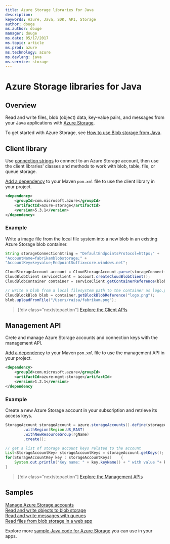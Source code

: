 ```yaml
---
title: Azure Storage libraries for Java
description: 
keywords: Azure, Java, SDK, API, Storage
author: douge
ms.author: douge
manager: douge
ms.date: 05/17/2017
ms.topic: article
ms.prod: azure
ms.technology: azure
ms.devlang: java
ms.service: storage
---
```


# Azure Storage libraries for Java

## Overview

Read and write files, blob (object) data, key-value pairs, and messages from your Java applications with [Azure Storage](/azure/storage/storage-introduction).

To get started with Azure Storage, see [How to use Blob storage from Java](/azure/storage/storage-java-how-to-use-blob-storage).

## Client library

Use [connection strings](/azure/storage/storage-create-storage-account#manage-your-storage-account) to connect to an Azure Storage account, then use the client libraries' classes and methods to work with blob, table, file, or queue storage. 

[Add a dependency](https://maven.apache.org/guides/getting-started/index.html#How_do_I_use_external_dependencies) to your Maven `pom.xml` file to use the client library in your project.   

```XML
<dependency>
    <groupId>com.microsoft.azure</groupId>
    <artifactId>azure-storage</artifactId>
    <version>5.3.1</version>
</dependency>
```   

### Example

Write a image file from the local file system into a new blob in an existing Azure Storage blob container.


```java
String storageConnectionString = "DefaultEndpointsProtocol=https;" + 
"AccountName=fabrikamblobstorage;" + 
"AccountKey=keyvalue;EndpointSuffix=core.windows.net";

CloudStorageAccount account = CloudStorageAccount.parse(storageConnectionString);
CloudBlobClient serviceClient = account.createCloudBlobClient();
CloudBlobContainer container = serviceClient.getContainerReference(blobContainer);

// write a blob from a local filesystem path to the container as logo.png
CloudBlockBlob blob = container.getBlockBlobReference("logo.png");
blob.uploadFromFile("/Users/raisa/fabrikam.png");
```

> [!div class="nextstepaction"]
> [Explore the Client APIs](/java/api/overview/azure/storage/clientlibrary)

## Management API

Crete and manage Azure Storage accounts and connection keys with the management API.

[Add a dependency](https://maven.apache.org/guides/getting-started/index.html#How_do_I_use_external_dependencies) to your Maven `pom.xml` file to use the management API in your project.  

```XML
<dependency>
    <groupId>com.microsoft.azure</groupId>
    <artifactId>azure-mgmt-storage</artifactId>
    <version>1.2.1</version>
</dependency
```   

### Example

Create a new Azure Storage account in your subscription and retrieve its access keys.

```java
StorageAccount storageAccount = azure.storageAccounts().define(storageAccountName)
        .withRegion(Region.US_EAST)
        .withNewResourceGroup(rgName)
        .create();

// get a list of storage account keys related to the account
List<StorageAccountKey> storageAccountKeys = storageAccount.getKeys();
for(StorageAccountKey key : storageAccountKeys)    {
    System.out.println("Key name: " + key.keyName() + " with value "+ key.value());
}
```

> [!div class="nextstepaction"]
> [Explore the Management APIs](/java/api/overview/azure/storage/managementapi)


## Samples

[Manage Azure Storage accounts](../docs-ref-conceptual/java-sdk-manage-storage-accounts.md)    
[Read and write objects to blob storage](https://github.com/Azure-Samples/storage-blob-java-getting-started)   
[Read and write messages with queues](https://github.com/Azure-Samples/storage-queue-java-getting-started)   
[Read files from blob storage in a web app](https://github.com/Azure-Samples/app-service-java-manage-storage-connections-for-web-apps-on-linux)

Explore more [sample Java code for Azure Storage](https://azure.microsoft.com/resources/samples/?platform=java&term=storage) you can use in your apps.